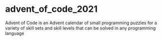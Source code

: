 # advent_of_code_2021
Advent of Code is an Advent calendar of small programming puzzles for a variety of skill sets and skill levels that can be solved in any programming language
